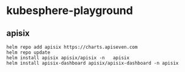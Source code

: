 # kubesphere-playground







##  apisix

```
helm repo add apisix https://charts.apiseven.com
helm repo update
helm install apisix apisix/apisix -n   apisix
helm install apisix-dashboard apisix/apisix-dashboard -n apisix

```

